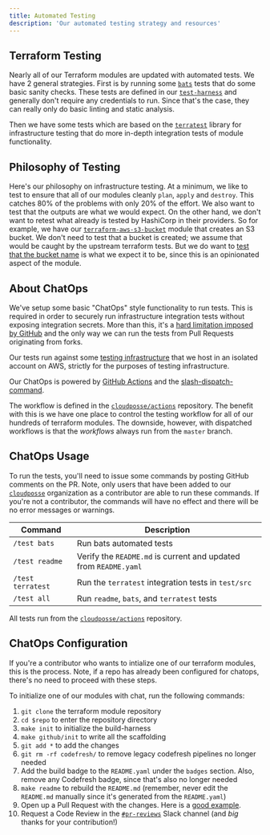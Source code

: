 ```yaml
---
title: Automated Testing
description: 'Our automated testing strategy and resources'
---
```


## Terraform Testing

Nearly all of our Terraform modules are updated with automated tests. We have 2 general strategies. First is by running some [`bats`](https://github.com/bats-core/bats-core) tests that do some basic sanity checks. 
These tests are defined in our [`test-harness`](https://github.com/cloudposse/test-harness) and generally don't require any credentials to run. Since that's the case, they can really only do basic linting and static analysis. 

Then we have some tests which are based on the [`terratest`](https://github.com/gruntwork-io/terratest) library for infrastructure testing that do more in-depth integration tests of module functionality. 

## Philosophy of Testing

Here's our philosophy on infrastructure testing. At a minimum, we like to test to ensure that all of our modules cleanly `plan`, `apply` and `destroy`. This catches 80% of the problems with only 20% of the effort. We also want to test that the outputs are what we would expect. On the other hand, we don't want to retest what already is tested by HashiCorp in their providers. So for example, we have our [`terraform-aws-s3-bucket`](https://github.com/cloudposse/terraform-aws-s3-bucket) module that creates an S3 bucket. We don't need to test that a bucket is created; we assume that would be caught by the upstream terraform tests. But we do want to [test that the bucket name](https://github.com/cloudposse/terraform-aws-s3-bucket/blob/master/test/src/examples_complete_test.go#L38) is what we expect it to be, since this is an opinionated aspect of the module.

## About ChatOps

We've setup some basic "ChatOps" style functionality to run tests. This is required in order to securely run infrastructure integration tests without exposing integration secrets.  More than this, it's a [hard limitation
imposed by GitHub](https://www.google.com/search?q=github.community+run+on+forks+secrets) and the only way we can run the tests from Pull Requests originating from forks.

Our tests run against some [testing infrastructure](https://github.com/cloudposse/testing.cloudposse.co) that we host in an isolated account on AWS, strictly for the purposes of testing infrastructure.

Our ChatOps is powered by [GitHub Actions](https://github.com/features/actions) and the [slash-dispatch-command](https://github.com/peter-evans/slash-command-dispatch).

The workflow is defined in the [`cloudposse/actions`](https://github.com/cloudposse/actions/blob/master/.github/workflows/test-command.yml) repository. The benefit with this is we have one place to control the testing
workflow for all of our hundreds of terraform modules. The downside, however, with dispatched workflows is that the _workflows_ always run from the `master` branch. 


## ChatOps Usage

To run the tests, you'll need to issue some commands by posting GitHub comments on the PR. Note, only users that have been added to our [`cloudposse`](https://github.com/cloudposse) organization as a contributor are able to run these commands. If you're not a contributor,
the commands will have no effect and there will be no error messages or warnings.


| Command           | Description                                                      |
| ----------------- | ---------------------------------------------------------------- |
| `/test bats`      | Run bats automated tests                                         |
| `/test readme`    | Verify the `README.md` is current and updated from `README.yaml` |
| `/test terratest` | Run the `terratest` integration tests in `test/src`              |
| `/test all`       | Run `readme`, `bats`, and `terratest` tests                      |


All tests run from the [`cloudposse/actions`](https://github.com/cloudposse/actions/actions) repository.


## ChatOps Configuration 

If you're a contributor who wants to intialize one of our terraform modules, this is the process. Note, if a repo has already been configured for chatops, there's no need to proceed with these steps.

To initialize one of our modules with chat, run the following commands:

1. `git clone` the terraform module repository
2. `cd $repo` to enter the repository directory
3. `make init` to initialize the build-harness
4. `make github/init` to write all the scaffolding
5. `git add *` to add the changes
6. `git rm -rf codefresh/` to remove legacy codefresh pipelines no longer needed
7. Add the build badge to the `README.yaml` under the `badges` section. Also, remove any Codefresh badge, since that's also no longer needed
8. `make readme` to rebuild the `README.md` (remember, never edit the `README.md` manually since it's generated from the `README.yaml`)
9. Open up a Pull Request with the changes. Here is a [good example](https://github.com/cloudposse/terraform-github-repository-webhooks/pull/17).
10. Request a Code Review in the [`#pr-reviews`](https://slack.cloudposse.com) Slack channel (and *big* thanks for your contribution!)
